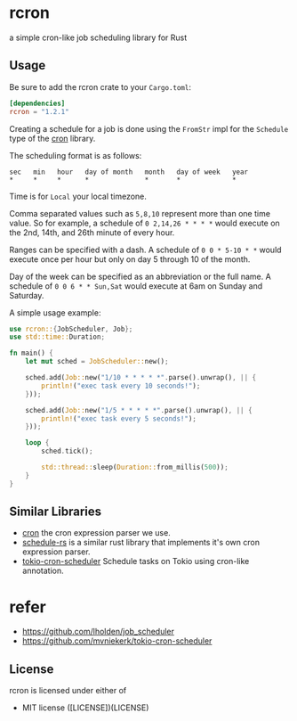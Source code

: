 # rcron

a simple cron-like job scheduling library for Rust

## Usage

Be sure to add the rcron crate to your `Cargo.toml`:

```toml
[dependencies]
rcron = "1.2.1"
```

Creating a schedule for a job is done using the `FromStr` impl for the
`Schedule` type of the [cron](https://github.com/zslayton/cron) library.

The scheduling format is as follows:

```text
sec   min   hour   day of month   month   day of week   year
*     *     *      *              *       *             *
```

Time is for `Local` your local timezone.

Comma separated values such as `5,8,10` represent more than one time value. So
for example, a schedule of `0 2,14,26 * * * *` would execute on the 2nd, 14th,
and 26th minute of every hour.

Ranges can be specified with a dash. A schedule of `0 0 * 5-10 * *` would
execute once per hour but only on day 5 through 10 of the month.

Day of the week can be specified as an abbreviation or the full name. A
schedule of `0 0 6 * * Sun,Sat` would execute at 6am on Sunday and Saturday.

A simple usage example:

```rust
use rcron::{JobScheduler, Job};
use std::time::Duration;

fn main() {
    let mut sched = JobScheduler::new();

    sched.add(Job::new("1/10 * * * * *".parse().unwrap(), || {
        println!("exec task every 10 seconds!");
    }));

    sched.add(Job::new("1/5 * * * * *".parse().unwrap(), || {
        println!("exec task every 5 seconds!");
    }));

    loop {
        sched.tick();

        std::thread::sleep(Duration::from_millis(500));
    }
}
```

## Similar Libraries

* [cron](https://github.com/zslayton/cron) the cron expression parser we use.
* [schedule-rs](https://github.com/mehcode/schedule-rs) is a similar rust library that implements it's own cron expression parser.
* [tokio-cron-scheduler](https://github.com/mvniekerk/tokio-cron-scheduler) Schedule tasks on Tokio using cron-like annotation.

# refer
- https://github.com/lholden/job_scheduler
- https://github.com/mvniekerk/tokio-cron-scheduler

## License

rcron is licensed under either of

 * MIT license ([LICENSE])(LICENSE)
